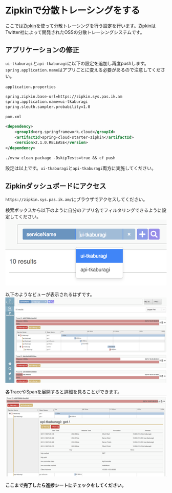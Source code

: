 # Zipkinで分散トレーシングをする
ここでは[Zipkin](https://zipkin.io/)を使って分散トレーシングを行う設定を行います。ZipkinはTwitter社によって開発されたOSSの分散トレーシングシステムです。

## アプリケーションの修正
`ui-tkaburagi`と`api-tkaburagi`に以下の設定を追加し再度pushします。`spring.application.name`はアプリごとに変える必要があるので注意してください。

`application.properties`
```properties
spring.zipkin.base-url=https://zipkin.sys.pas.ik.am
spring.application.name=ui-tkaburagi
spring.sleuth.sampler.probability=1.0
```

`pom.xml`
```xml
<dependency>
    <groupId>org.springframework.cloud</groupId>
    <artifactId>spring-cloud-starter-zipkin</artifactId>
    <version>2.1.0.RELEASE</version>
</dependency>
```

```shell
./mvnw clean package -DskipTests=true && cf push
```

設定は以上です。`ui-tkaburagi`と`api-tkaburagi`両方に実施してください。

## Zipkinダッシュボードにアクセス
`https://zipkin.sys.pas.ik.am/`にブラウザでアクセスしてください。

検索ボックスから以下のように自分のアプリ名でフィルタリングできるように設定してください。
![image](https://github.com/tkaburagi/pcf-developer-workshop/blob/master/img/zipkin-2.png)

以下のようなビューが表示されるはずです。
![image](https://github.com/tkaburagi/pcf-developer-workshop/blob/master/img/zipkin-1.png)

各TraceやSpanを展開すると詳細を見ることができます。
![image](https://github.com/tkaburagi/pcf-developer-workshop/blob/master/img/zipkin-3.png)

**ここまで完了したら進捗シートにチェックをしてください。**

